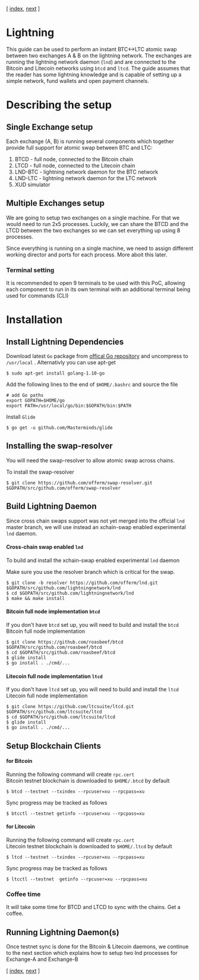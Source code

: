 [ [index](/README.md), [next](/LIGHTNING-01-peers.md) ]

# Lightning
This guide can be used to perform an instant BTC<->LTC atomic swap between two exchanges A & B on the lightning network. The exchanges are running the lightning network daemon (`lnd`) and are connected to the Bitcoin and Litecoin networks using `btcd` and `ltcd`. The guide assumes that the reader has some lightning knowledge and is capable of setting up a simple network, fund wallets and open payment channels.

# Describing the setup

## Single Exchange setup
Each exchange (A, B) is running several components which together provide full support for atomic swap between BTC and LTC:
1. BTCD - full node, connected to the Bitcoin chain
2. LTCD - full node, connected to the Litecoin chain
3. LND-BTC - lightning network daemon for the BTC network
4. LND-LTC - lightning network daemon for the LTC network
5. XUD simulator 

## Multiple Exchanges setup
We are going to setup two exchanges on a single machine. For that we would need to run 2x5 processes. Luckily, we can share the BTCD and the LTCD between the two exchanges so we can set everything up using 8 processes. 

Since everything is running on a single machine, we need to assign different working director and ports for each process. More aboit this later.

### Terminal setting
It is recommended to open 9 terminals to be used with this PoC, allowing each component to run in its own terminal with an additional terminal being used for commands (CLI) 

# Installation 
## Install Lightning Dependencies
Download latest `Go` package from [offical Go repository](https://golang.org/dl/) and uncompress to `/usr/local` .
Alternativly you can use apt-get
```shell
$ sudo apt-get install golang-1.10-go
```

Add the following lines to the end of `$HOME/.bashrc` and source the file 
```shell
# add Go paths
export GOPATH=$HOME/go
export PATH=/usr/local/go/bin:$GOPATH/bin:$PATH
```

Install `Glide`
```shell
$ go get -u github.com/Masterminds/glide
```

## Installing the swap-resolver
You will need the swap-resolver to allow atomic swap across chains.  

To install the swap-resolver 
```shell
$ git clone https://github.com/offerm/swap-resolver.git $GOPATH/src/github.com/offerm/swap-resolver
```

## Build Lightning Daemon

Since cross chain swaps support was not yet merged into the official `lnd` master branch, we will use instead an xchain-swap enabled experimental `lnd` daemon. 

#### Cross-chain swap enabled `lnd`
To build and install the xchain-swap enabled experimental `lnd` daemon 

Make sure you use the resolver branch which is critical for the swap.
```shell
$ git clone -b resolver https://github.com/offerm/lnd.git $GOPATH/src/github.com/lightningnetwork/lnd
$ cd $GOPATH/src/github.com/lightningnetwork/lnd
$ make && make install
```

#### Bitcoin full node implementation `btcd`
If you don't have `btcd` set up, you will need to build and install the `btcd` Bitcoin full node implementation
```shell
$ git clone https://github.com/roasbeef/btcd $GOPATH/src/github.com/roasbeef/btcd
$ cd $GOPATH/src/github.com/roasbeef/btcd
$ glide install
$ go install . ./cmd/...
```

#### Litecoin full node implementation `ltcd`
If you don't have `ltcd` set up, you will need to build and install the `ltcd` Litecoin full node implementation
```shell
$ git clone https://github.com/ltcsuite/ltcd.git $GOPATH/src/github.com/ltcsuite/ltcd
$ cd $GOPATH/src/github.com/ltcsuite/ltcd
$ glide install
$ go install . ./cmd/...
```

## Setup Blockchain Clients

#### for Bitcoin
Running the following command will create `rpc.cert`  
Bitcoin testnet blockchain is downloaded to `$HOME/.btcd` by default
```shell
$ btcd --testnet --txindex --rpcuser=xu --rpcpass=xu
```

Sync progress may be tracked as follows
```shell
$ btcctl --testnet getinfo --rpcuser=xu --rpcpass=xu
```

#### for Litecoin
Running the following command will create `rpc.cert`  
Litecoin testnet blockchain is downloaded to `$HOME/.ltcd` by default
```shell
$ ltcd --testnet --txindex --rpcuser=xu --rpcpass=xu
```

Sync progress may be tracked as follows
```shell
$ ltcctl --testnet  getinfo --rpcuser=xu --rpcpass=xu
```

### Coffee time
It will take some time for BTCD and LTCD to sync with the chains. Get a coffee.


## Running Lightning Daemon(s)
Once testnet sync is done for the Bitcoin & Litecoin daemons, we continue to the next section which explains how to setup two lnd processes for Exchange-A and Exchange-B

[ [index](/README.md), [next](/LIGHTNING-01-peers.md) ]

